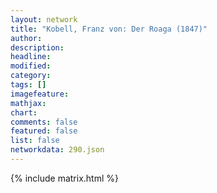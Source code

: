 ```yaml
---
layout: network
title: "Kobell, Franz von: Der Roaga (1847)"
author:
description:
headline:
modified:
category:
tags: []
imagefeature: 
mathjax: 
chart: 
comments: false
featured: false
list: false
networkdata: 290.json
---
```

{% include matrix.html %}
